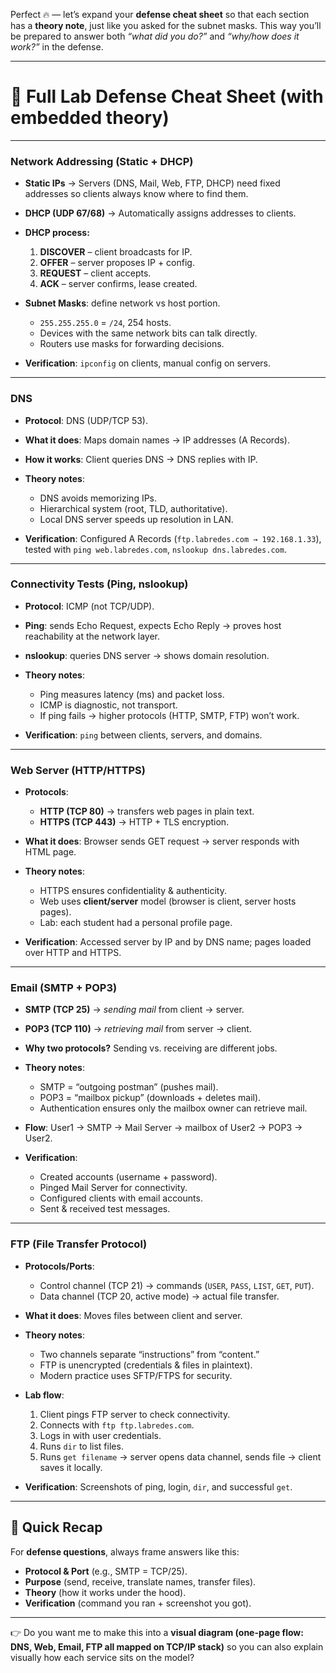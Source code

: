 Perfect 🔥 — let’s expand your **defense cheat sheet** so that each section has a **theory note**, just like you asked for the subnet masks. This way you’ll be prepared to answer both *“what did you do?”* and *“why/how does it work?”* in the defense.

---

# 📑 Full Lab Defense Cheat Sheet (with embedded theory)

---

### **Network Addressing (Static + DHCP)**

* **Static IPs** → Servers (DNS, Mail, Web, FTP, DHCP) need fixed addresses so clients always know where to find them.
* **DHCP (UDP 67/68)** → Automatically assigns addresses to clients.
* **DHCP process:**

  1. **DISCOVER** – client broadcasts for IP.
  2. **OFFER** – server proposes IP + config.
  3. **REQUEST** – client accepts.
  4. **ACK** – server confirms, lease created.
* **Subnet Masks**: define network vs host portion.

  * `255.255.255.0` = `/24`, 254 hosts.
  * Devices with the same network bits can talk directly.
  * Routers use masks for forwarding decisions.
* **Verification**: `ipconfig` on clients, manual config on servers.

---

### **DNS**

* **Protocol**: DNS (UDP/TCP 53).
* **What it does**: Maps domain names → IP addresses (A Records).
* **How it works**: Client queries DNS → DNS replies with IP.
* **Theory notes**:

  * DNS avoids memorizing IPs.
  * Hierarchical system (root, TLD, authoritative).
  * Local DNS server speeds up resolution in LAN.
* **Verification**: Configured A Records (`ftp.labredes.com → 192.168.1.33`), tested with `ping web.labredes.com`, `nslookup dns.labredes.com`.

---

### **Connectivity Tests (Ping, nslookup)**

* **Protocol**: ICMP (not TCP/UDP).
* **Ping**: sends Echo Request, expects Echo Reply → proves host reachability at the network layer.
* **nslookup**: queries DNS server → shows domain resolution.
* **Theory notes**:

  * Ping measures latency (ms) and packet loss.
  * ICMP is diagnostic, not transport.
  * If ping fails → higher protocols (HTTP, SMTP, FTP) won’t work.
* **Verification**: `ping` between clients, servers, and domains.

---

### **Web Server (HTTP/HTTPS)**

* **Protocols**:

  * **HTTP (TCP 80)** → transfers web pages in plain text.
  * **HTTPS (TCP 443)** → HTTP + TLS encryption.
* **What it does**: Browser sends GET request → server responds with HTML page.
* **Theory notes**:

  * HTTPS ensures confidentiality & authenticity.
  * Web uses **client/server** model (browser is client, server hosts pages).
  * Lab: each student had a personal profile page.
* **Verification**: Accessed server by IP and by DNS name; pages loaded over HTTP and HTTPS.

---

### **Email (SMTP + POP3)**

* **SMTP (TCP 25)** → *sending mail* from client → server.
* **POP3 (TCP 110)** → *retrieving mail* from server → client.
* **Why two protocols?** Sending vs. receiving are different jobs.
* **Theory notes**:

  * SMTP = “outgoing postman” (pushes mail).
  * POP3 = “mailbox pickup” (downloads + deletes mail).
  * Authentication ensures only the mailbox owner can retrieve mail.
* **Flow**: User1 → SMTP → Mail Server → mailbox of User2 → POP3 → User2.
* **Verification**:

  * Created accounts (username + password).
  * Pinged Mail Server for connectivity.
  * Configured clients with email accounts.
  * Sent & received test messages.

---

### **FTP (File Transfer Protocol)**

* **Protocols/Ports**:

  * Control channel (TCP 21) → commands (`USER`, `PASS`, `LIST`, `GET`, `PUT`).
  * Data channel (TCP 20, active mode) → actual file transfer.
* **What it does**: Moves files between client and server.
* **Theory notes**:

  * Two channels separate “instructions” from “content.”
  * FTP is unencrypted (credentials & files in plaintext).
  * Modern practice uses SFTP/FTPS for security.
* **Lab flow**:

  1. Client pings FTP server to check connectivity.
  2. Connects with `ftp ftp.labredes.com`.
  3. Logs in with user credentials.
  4. Runs `dir` to list files.
  5. Runs `get filename` → server opens data channel, sends file → client saves it locally.
* **Verification**: Screenshots of ping, login, `dir`, and successful `get`.

---

## 🔑 Quick Recap

For **defense questions**, always frame answers like this:

* **Protocol & Port** (e.g., SMTP = TCP/25).
* **Purpose** (send, receive, translate names, transfer files).
* **Theory** (how it works under the hood).
* **Verification** (command you ran + screenshot you got).

---

👉 Do you want me to make this into a **visual diagram (one-page flow: DNS, Web, Email, FTP all mapped on TCP/IP stack)** so you can also explain visually how each service sits on the model?
